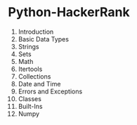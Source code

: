 # Python-HackerRank
1) Introduction
2) Basic Data Types
3) Strings
4) Sets
5) Math
6) Itertools
7) Collections
8) Date and Time
9) Errors and Exceptions
10) Classes
11) Built-Ins
16) Numpy